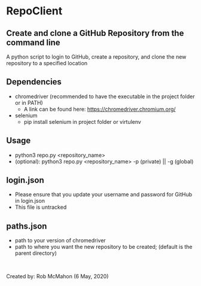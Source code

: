 # RepoClient

## Create and clone a GitHub Repository from the command line ##
A python script to login to GitHub, create a repository, and clone the new repository to a specified location

## Dependencies ##
- chromedriver (recommended to have the executable in the project folder or in PATH)
    - A link can be found here: https://chromedriver.chromium.org/ 
- selenium
    - pip install selenium in project folder or virtulenv

## Usage ##
- python3 repo.py <repository_name>
- (optional): python3 repo.py <repository_name> -p (private) || -g (global)

## login.json ##
- Please ensure that you update your username and password for GitHub in login.json
- This file is untracked

## paths.json ##
- path to your version of chromedriver
- path to where you want the new repository to be created; (default is the parent directory)

<br>

Created by: Rob McMahon (6 May, 2020)